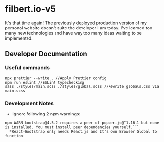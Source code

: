 # filbert.io-v5
It's that time again! The previously deployed production version of my personal website doesn't suite the developer I am today. I've learned too many new technologies and have way too many ideas waiting to be implemented.

## Developer Documentation

### Useful commands
```
npx prettier --write . //Apply Prettier config
npm run eslint //ESLint typechecking
sass ./styles/main.scss ./styles/global.scss //Rewrite globals.css via main.scss
```

### Development Notes

*   Ignore following 2 npm warnings: 
```npm WARN bootstrap@4.5.2 requires a peer of jquery@1.9.1 - 3 but none is installed. You must install peer dependencies yourself.
npm WARN bootstrap@4.5.2 requires a peer of popper.js@^1.16.1 but none is installed. You must install peer dependencies yourself.```
  *React-Bootstrap only needs React.js and It's own Browser Global to function
